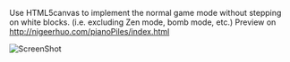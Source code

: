 Use HTML5canvas to implement the normal game mode without stepping on white blocks. (i.e. excluding Zen mode, bomb mode, etc.)
Preview on http://nigeerhuo.com/pianoPiles/index.html

![ScreenShot](https://raw.github.com/AJLoveChina/pianoTiles/master/screenshot.png)
